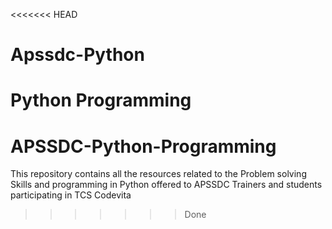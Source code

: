 <<<<<<< HEAD
# Apssdc-Python
Python Programming
=======
# APSSDC-Python-Programming
This repository contains all the resources related to the Problem solving Skills and programming in Python offered to APSSDC Trainers and students participating in TCS Codevita
>>>>>>> Done
